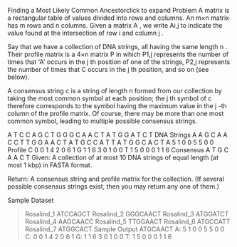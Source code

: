 Finding a Most Likely Common Ancestorclick to expand
Problem
A matrix is a rectangular table of values divided into rows and columns. An m×n
 matrix has m
 rows and n
 columns. Given a matrix A
, we write Ai,j
 to indicate the value found at the intersection of row i
 and column j
.

Say that we have a collection of DNA strings, all having the same length n
. Their profile matrix is a 4×n
 matrix P
 in which P1,j
 represents the number of times that 'A' occurs in the j
th position of one of the strings, P2,j
 represents the number of times that C occurs in the j
th position, and so on (see below).

A consensus string c
 is a string of length n
 formed from our collection by taking the most common symbol at each position; the j
th symbol of c
 therefore corresponds to the symbol having the maximum value in the j
-th column of the profile matrix. Of course, there may be more than one most common symbol, leading to multiple possible consensus strings.

A T C C A G C T
G G G C A A C T
A T G G A T C T
DNA Strings	A A G C A A C C
T T G G A A C T
A T G C C A T T
A T G G C A C T
A   5 1 0 0 5 5 0 0
Profile	C   0 0 1 4 2 0 6 1
G   1 1 6 3 0 1 0 0
T   1 5 0 0 0 1 1 6
Consensus	A T G C A A C T
Given: A collection of at most 10 DNA strings of equal length (at most 1 kbp) in FASTA format.

Return: A consensus string and profile matrix for the collection. (If several possible consensus strings exist, then you may return any one of them.)

Sample Dataset
>Rosalind_1
ATCCAGCT
>Rosalind_2
GGGCAACT
>Rosalind_3
ATGGATCT
>Rosalind_4
AAGCAACC
>Rosalind_5
TTGGAACT
>Rosalind_6
ATGCCATT
>Rosalind_7
ATGGCACT
Sample Output
ATGCAACT
A: 5 1 0 0 5 5 0 0
C: 0 0 1 4 2 0 6 1
G: 1 1 6 3 0 1 0 0
T: 1 5 0 0 0 1 1 6